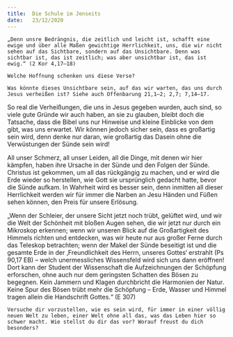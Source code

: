 ```yaml
---
title:  Die Schule im Jenseits
date:   23/12/2020
---
```


`„Denn unsre Bedrängnis, die zeitlich und leicht ist, schafft eine ewige und über alle Maßen gewichtige Herrlichkeit, uns, die wir nicht sehen auf das Sichtbare, sondern auf das Unsichtbare. Denn was sichtbar ist, das ist zeitlich; was aber unsichtbar ist, das ist ewig.“ (2 Kor 4,17–18)`

`Welche Hoffnung schenken uns diese Verse?`

`Was könnte dieses Unsichtbare sein, auf das wir warten, das uns durch Jesus verheißen ist? Siehe auch Offenbarung 21,1–2; 2,7; 7,14–17.`

So real die Verheißungen, die uns in Jesus gegeben wurden, auch sind, so viele gute Gründe wir auch haben, an sie zu glauben, bleibt doch die Tatsache, dass die Bibel uns nur Hinweise und kleine Einblicke von dem gibt, was uns erwartet. Wir können jedoch sicher sein, dass es großartig sein wird, denn denke nur daran, wie großartig das Dasein ohne die Verwüstungen der Sünde sein wird!

All unser Schmerz, all unser Leiden, all die Dinge, mit denen wir hier kämpfen, haben ihre Ursache in der Sünde und den Folgen der Sünde. Christus ist gekommen, um all das rückgängig zu machen, und er wird die Erde wieder so herstellen, wie Gott sie ursprünglich gedacht hatte, bevor die Sünde aufkam. In Wahrheit wird es besser sein, denn inmitten all dieser Herrlichkeit werden wir für immer die Narben an Jesu Händen und Füßen sehen können, den Preis für unsere Erlösung.

„Wenn der Schleier, der unsere Sicht jetzt noch trübt, gelüftet wird, und wir die Welt der Schönheit mit bloßen Augen sehen, die wir jetzt nur durch ein Mikroskop erkennen; wenn wir unseren Blick auf die Großartigkeit des Himmels richten und entdecken, was wir heute nur aus großer Ferne durch das Teleskop betrachten; wenn der Makel der Sünde beseitigt ist und die gesamte Erde in der ‚Freundlichkeit des Herrn, unseres Gottes‘ erstrahlt (Ps 90,17 EB) – welch unermessliches Wissensfeld wird sich uns dann eröffnen! Dort kann der Student der Wissenschaft die Aufzeichnungen der Schöpfung erforschen, ohne auch nur dem geringsten Schatten des Bösen zu begegnen. Kein Jammern und Klagen durchbricht die Harmonien der Natur. Keine Spur des Bösen trübt mehr die Schöpfung – Erde, Wasser und Himmel tragen allein die Handschrift Gottes.“ (E 307)

`Versuche dir vorzustellen, wie es sein wird, für immer in einer völlig neuen Welt zu leben, einer Welt ohne all das, was das Leben hier so schwer macht. Wie stellst du dir das vor? Worauf freust du dich besonders?`